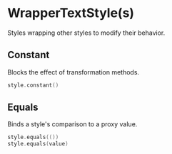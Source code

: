 # WrapperTextStyle(s)

Styles wrapping other styles to modify their behavior.

## Constant 

Blocks the effect of transformation methods.

```swift
style.constant()
```

## Equals

Binds a style's comparison to a proxy value.

```swift
style.equals(())
style.equals(value)
```
